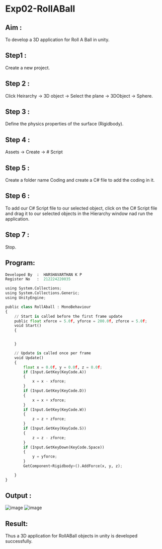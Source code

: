 # Exp02-RollABall

## Aim :

To develop a 3D application for Roll A Ball in unity.

## Step1 :

Create a new project.

## Step 2 :

Click Heirarchy -> 3D object -> Select the plane -> 3DObject -> Sphere.

## Step 3 :

Define the physics properties of the surface (Rigidbody).

## Step 4 :

Assets -> Create -> # Script

## Step 5 :

Create a folder name Coding and create a C# file to add the coding in it.

## Step 6 :

To add our C# Script file to our selected object, click on the C# Script file and drag it to our selected objects in the Hierarchy window nad run the application.

## Step 7 :

Stop.

## Program:
```python
Developed By  :  HARSHAVARTHAN K P
Register No   :  212224220035
```

```python
using System.Collections;
using System.Collections.Generic;
using UnityEngine;

public class RollAball : MonoBehaviour
{
    // Start is called before the first frame update
    public float xforce = 5.0f, yforce = 200.0f, zforce = 5.0f;
    void Start()
    {


    }

    // Update is called once per frame
    void Update()
    {
        float x = 0.0f, y = 0.0f, z = 0.0f;
        if (Input.GetKey(KeyCode.A))
        {
            x = x - xforce;
        }
        if (Input.GetKey(KeyCode.D))
        {
            x = x + xforce;
        }
        if (Input.GetKey(KeyCode.W))
        {
            z = z + zforce;
        }
        if (Input.GetKey(KeyCode.S))
        {
            z = z - zforce;
        }
        if (Input.GetKeyDown(KeyCode.Space))
        {
            y = yforce;
        }
        GetComponent<Rigidbody>().AddForce(x, y, z);

    }
}
```
## Output :
![image](https://github.com/user-attachments/assets/7d278d41-3503-4a2b-8881-6dcc7a18e427)
![image](https://github.com/user-attachments/assets/64bd5f7b-69b3-4037-a632-c26869b8a4b7)


## Result:

Thus a 3D application for RollABall objects in unity is developed successfully.
